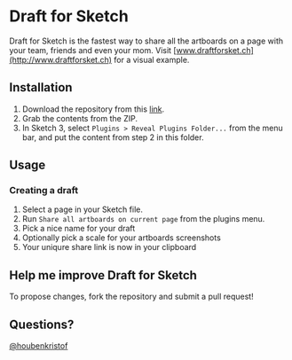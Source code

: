 # Draft for Sketch
Draft for Sketch is the fastest way to share all the artboards on a page with your team, friends and even your mom. Visit [www.draftforsket.ch](http://www.draftforsket.ch) for a visual example.

## Installation
1. Download the repository from this [link](https://github.com/kristof/draft-for-sketch/archive/master.zip).
2. Grab the contents from the ZIP.
3. In Sketch 3, select `Plugins > Reveal Plugins Folder...` from the menu bar, and put the content from step 2 in this folder.

## Usage
### Creating a draft
1. Select a page in your Sketch file.
2. Run `Share all artboards on current page` from the plugins menu.
3. Pick a nice name for your draft
4. Optionally pick a scale for your artboards screenshots
5. Your uniqure share link is now in your clipboard

## Help me improve Draft for Sketch
To propose changes, fork the repository and submit a pull request!

## Questions?
[@houbenkristof](http://twitter.com/houbenkristof)